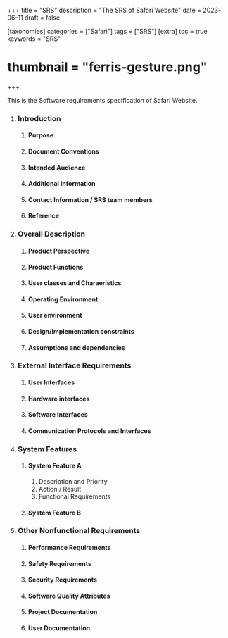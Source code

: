 +++
title = "SRS"
description = "The SRS of Safari Website"
date = 2023-06-11
draft = false

[taxonomies]
categories = ["Safari"]
tags = ["SRS"]
[extra]
toc = true
keywords = "SRS"
# thumbnail = "ferris-gesture.png"
+++

This is the Software requirements specification of Safari Website.

<!-- more -->

1. ### Introduction
    1. #### Purpose
    2. #### Document Conventions
    3. #### Intended Audience
    4. #### Additional Information
    5. #### Contact Information / SRS team members
    6. #### Reference
2. ### Overall Description
    1. #### Product Perspective
    2. #### Product Functions
    3. #### User classes and Charaeristics
    4. #### Operating Environment
    5. #### User environment
    6. #### Design/implementation constraints
    7. #### Assumptions and dependencies
3. ### External Interface Requirements
    1. #### User Interfaces
    2. #### Hardware interfaces
    3. #### Software Interfaces
    4. #### Communication Protocols and Interfaces
4. ### System Features
    1. #### System Feature A
        1. Description and Priority
        2. Action / Result
        3. Functional Requirements
    2. #### System Feature B
5. ### Other Nonfunctional Requirements
    1. #### Performance Requirements
    2. #### Safety Requirements
    3. #### Security Requirements
    4. #### Software Quality Attributes
    5. #### Project Documentation
    6. #### User Documentation
